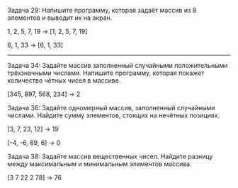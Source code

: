 Задача 29: Напишите программу, которая задаёт массив из 8 элементов и выводит их на экран.

1, 2, 5, 7, 19 -> [1, 2, 5, 7, 19]

6, 1, 33 -> [6, 1, 33]
_______________________________________________________________________________________________________________________________________________________________________

Задача 34: Задайте массив заполненный случайными положительными трёхзначными числами. Напишите программу, которая покажет количество чётных чисел в массиве.

[345, 897, 568, 234] -> 2

Задача 36: Задайте одномерный массив, заполненный случайными числами. Найдите сумму элементов, стоящих на нечётных позициях.

[3, 7, 23, 12] -> 19

[-4, -6, 89, 6] -> 0

Задача 38: Задайте массив вещественных чисел. Найдите разницу между максимальным и минимальным элементов массива.

[3 7 22 2 78] -> 76